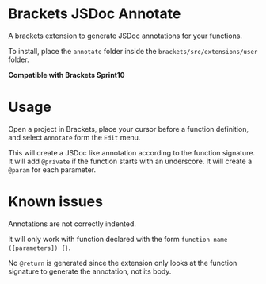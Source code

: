 Brackets JSDoc Annotate
=================

A brackets extension to generate JSDoc annotations for your functions.

To install, place the ```annotate``` folder inside the ```brackets/src/extensions/user``` folder.

**Compatible with Brackets Sprint10**

Usage
=====
Open a project in Brackets, place your cursor before a function definition, and select ```Annotate``` form the ```Edit``` menu.

This will create a JSDoc like annotation according to the function signature.  It will add ```@private``` if the function starts with an underscore. It will create a ```@param``` for each parameter.


Known issues
=====

Annotations are not correctly indented.

It will only work with function declared with the form ```function name ([parameters]) {}```.

No ```@return``` is generated since the extension only looks at the function signature to generate the annotation, not its body.